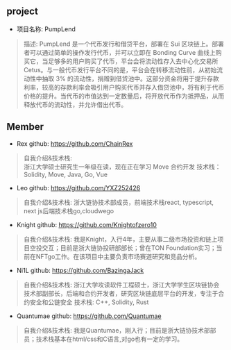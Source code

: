 ## project
- 项目名称: PumpLend
> 描述: PumpLend 是一个代币发行和借贷平台，部署在 Sui 区块链上。部署者可以通过简单的操作发行代币，并可以立即在 Bonding Curve 曲线上购买它，当足够多的用户购买了代币，平台会将流动性存入去中心化交易所 Cetus。与一般代币发行平台不同的是，平台会在转移流动性前，从初始流动性中抽取 3% 的流动性，捐赠到借贷池中。这部分资金将用于提升存款利率，较高的存款利率会吸引用户购买代币并存入借贷池中，将有利于代币价格的提升。当代币的市值达到一定数量后，将开放代币作为抵押品，从而释放代币的流动性，并允许借出代币。


## Member
- Rex  github: https://github.com/ChainRex
> 自我介绍&技术栈:  
浙江大学硕士研究生一年级在读，现在正在学习 Move 合约开发
技术栈：Solidity, Move, Java, Go, Vue


- Leo  github: https://github.com/YXZ252426
> 自我介绍&技术栈:
浙大链协技术部成员，前端技术栈react, typescript, next js后端技术栈go,cloudwego

- Knight github: https://github.com/Knightofzero10
> 自我介绍&技术栈:
我是Knight，入行4年，主要从事二级市场投资和链上项目空投交互；目前是浙大链协投研部部长；曾在TON Foundation实习；当前在NFTgo工作。在该项目中主要负责市场赛道研究和竞品分析。

- Ni1L github: https://github.com/BazingaJack
> 自我介绍&技术栈:
浙江大学攻读软件工程硕士，浙江大学学生区块链协会技术部副部长，后端和合约开发者，研究区块链底层平台的开发，专注于合约安全和公链安全
技术栈: C++, Solidity, Rust

- Quantumae github: https://github.com/Quantumae
> 自我介绍&技术栈:
我是Quantumae，刚入行；目前是浙大链协技术部部员；技术栈基本在html/css和C语言,对go也有一定的学习。
